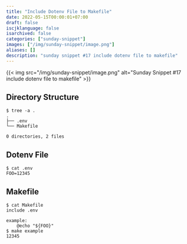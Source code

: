 ```yaml
---
title: "Include Dotenv File to Makefile"
date: 2022-05-15T00:00:01+07:00
draft: false
iscjklanguage: false
isarchived: false
categories: ["sunday-snippet"]
images: ["/img/sunday-snippet/image.png"]
aliases: []
description: "sunday snippet #17 include dotenv file to makefile"
---
```


{{< img src="/img/sunday-snippet/image.png" alt="Sunday Snippet #17 include dotenv file to makefile" >}}

## Directory Structure

```shell
$ tree -a .
.
├── .env
└── Makefile

0 directories, 2 files
```

## Dotenv File

```shell
$ cat .env
FOO=12345
```

## Makefile

```shell
$ cat Makefile
include .env

example:
	@echo "${FOO}"
$ make example
12345
```
